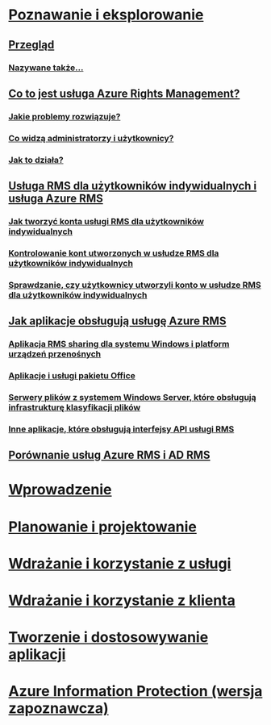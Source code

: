 # [Poznawanie i eksplorowanie](azure-rights-management.md)
## [Przegląd](azure-rights-management.md)
### [Nazywane także...](azure-rms-aka.md)
## [Co to jest usługa Azure Rights Management?](what-is-azure-rms.md)
### [Jakie problemy rozwiązuje?](azure-rms-problems-it-solves.md)
### [Co widzą administratorzy i użytkownicy?](what-admins-users-see.md)
### [Jak to działa?](how-does-it-work.md)
## [Usługa RMS dla użytkowników indywidualnych i usługa Azure RMS](rms-for-individuals.md)
### [Jak tworzyć konta usługi RMS dla użytkowników indywidualnych](rms-for-individuals-user-sign-up.md)
### [Kontrolowanie kont utworzonych w usłudze RMS dla użytkowników indywidualnych](rms-for-individuals-take-control.md)
### [Sprawdzanie, czy użytkownicy utworzyli konto w usłudze RMS dla użytkowników indywidualnych](rms-for-individuals-identify-sign-up.md)
## [Jak aplikacje obsługują usługę Azure RMS](applications-support.md)
### [Aplikacja RMS sharing dla systemu Windows i platform urządzeń przenośnych](sharing-app-support.md)
### [Aplikacje i usługi pakietu Office](office-apps-services-support.md)
### [Serwery plików z systemem Windows Server, które obsługują infrastrukturę klasyfikacji plików](file-server-support.md)
### [Inne aplikacje, które obsługują interfejsy API usługi RMS](api-support.md)
## [Porównanie usług Azure RMS i AD RMS](compare-azure-rms-ad-rms.md)
# [Wprowadzenie](/rights-management/get-started/requirements-azure-rms)
# [Planowanie i projektowanie](/rights-management/plan-design/deployment-roadmap)
# [Wdrażanie i korzystanie z usługi](/rights-management/deploy-use/activate-service)
# [Wdrażanie i korzystanie z klienta](/rights-management/rms-client/use-client)
# [Tworzenie i dostosowywanie aplikacji](/rights-management/develop/developers-guide)
# [Azure Information Protection (wersja zapoznawcza)](/rights-management/information-protection/what-is-information-protection)


<!--HONumber=Jul16_HO3-->


